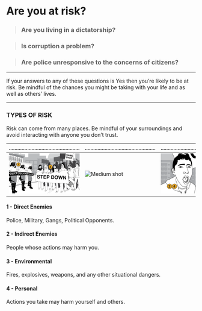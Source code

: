 # Are you at risk?

> ### Are you living in a dictatorship?

> ### Is corruption a problem?

> ### Are police unresponsive to the concerns of citizens?

---

If your answers to any of these questions is Yes then you’re likely to be at risk. Be mindful of the chances you might be taking with your life and as well as others’ lives.

---------------------------------------

### TYPES OF RISK

Risk can come from many places. Be mindful of your surroundings and avoid interacting with anyone you don’t trust.

| .................................................. | .................................................. |  .................................................. |
|-----------|-------------|-------------|
| ![Long shot](../images/2-longshot_numbers.svg) | ![Medium shot](../images/3-medium_numbers.svg) | ![Closeup shot](../images/4-closeup_numbers.svg) |

#### 1 - Direct Enemies
Police, Military, Gangs, Political Opponents.

#### 2 - Indirect Enemies
People whose actions may harm you.

#### 3 - Environmental
Fires, explosives, weapons, and any other situational dangers.

#### 4 - Personal
Actions you take may harm yourself and others.
